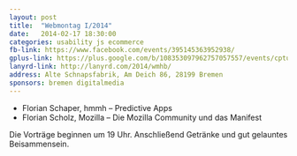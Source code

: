 ```yaml
---
layout: post
title:  "Webmontag I/2014"
date:   2014-02-17 18:30:00
categories: usability js ecommerce
fb-link: https://www.facebook.com/events/395145363952938/
gplus-link: https://plus.google.com/b/108353097962757057557/events/cptulj7o62jmf8c8va8op87k4uk
lanyrd-link: http://lanyrd.com/2014/wmhb/
address: Alte Schnapsfabrik, Am Deich 86, 28199 Bremen
sponsors: bremen digitalmedia
---
```


* Florian Schaper, hmmh – Predictive Apps
* Florian Scholz, Mozilla – Die Mozilla Community und das Manifest

Die Vorträge beginnen um 19 Uhr. Anschließend Getränke und gut gelauntes Beisammensein.
